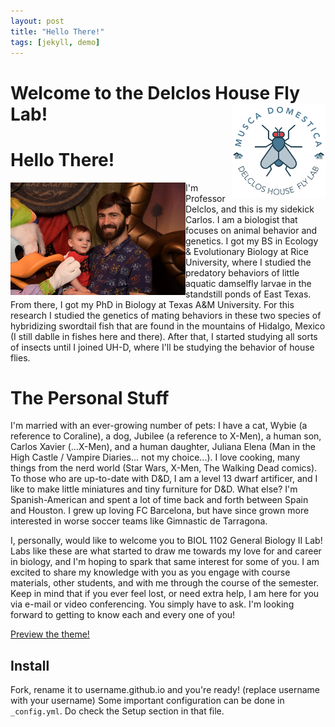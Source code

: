 ```yaml
---
layout: post
title: "Hello There!"
tags: [jekyll, demo]
---
```


 Welcome to the Delclos House Fly Lab! <img align="right" src=../images/mosca_logo.png height="150" width="150">
=====================

# Hello There!
<img align="left" src=../images/Delclos_perfil.JPG height="180" width="280">

I'm Professor Delclos, and this is my sidekick Carlos. I am a biologist that focuses on animal behavior and genetics. I got my BS in Ecology & Evolutionary Biology at Rice University, where I studied the predatory behaviors of little aquatic damselfly larvae in the standstill ponds of East Texas. From there, I got my PhD in Biology at Texas A&M University. For this research I studied the genetics of mating behaviors in these two species of hybridizing swordtail fish that are found in the mountains of Hidalgo, Mexico (I still dablle in fishes here and there). After that, I started studying all sorts of insects until I joined UH-D, where I'll be studying the behavior of house flies.

# The Personal Stuff
I'm married with an ever-growing number of pets: I have a cat, Wybie (a reference to Coraline), a dog, Jubilee (a reference to X-Men), a human son, Carlos Xavier (...X-Men), and a human daughter, Juliana Elena (Man in the High Castle / Vampire Diaries... not my choice...). I love cooking, many things from the nerd world (Star Wars, X-Men, The Walking Dead comics). To those who are up-to-date with D&D, I am a level 13 dwarf artificer, and I like to make little miniatures and tiny furniture for D&D. What else? I'm Spanish-American and spent a lot of time back and forth between Spain and Houston. I grew up loving FC Barcelona, but have since grown more interested in worse soccer teams like Gimnastic de Tarragona.

I, personally, would like to welcome you to BIOL 1102 General Biology II Lab! Labs like these are what started to draw me towards my love for and career in biology, and I'm hoping to spark that same interest for some of you. I am excited to share my knowledge with you as you engage with course materials, other students, and with me through the course of the semester. Keep in mind that if you ever feel lost, or need extra help, I am here for you via e-mail or video conferencing. You simply have to ask. I'm looking forward to getting to know each and every one of you!

[Preview the theme!](https://thien.github.io/blueface/)

## Install

Fork, rename it to username.github.io and you're ready! (replace username with your username) Some important configuration can be done in ``_config.yml``. Do check the Setup section in that file.
